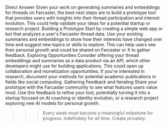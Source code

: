 Direct Answer
Given your work on generating summaries and embeddings for threads on Farcaster, the best next steps are to build a prototype tool that provides users with insights into their thread participation and interest evolution. This could help validate your ideas for a potential startup or research project.
Building a Prototype
Start by creating a simple web app or bot that analyzes a user's Farcaster thread data. Use your existing summaries and embeddings to show how their interests have changed over time and suggest new topics or skills to explore. This can help users see their personal growth and could be shared on Farcaster or X to gather feedback.
Exploring Opportunities
Consider offering your thread embeddings and summaries as a data product via an API, which other developers might use for building applications. This could open up collaboration and monetization opportunities. If you're interested in research, document your methods for potential academic publications in fields like social computing.
Gathering Feedback and Iterating
Share your prototype with the Farcaster community to see what features users value most. Use this feedback to refine your tool, potentially turning it into a startup focused on AI coaching or identity evolution, or a research project exploring new AI models for personal growth.

>>> Every week must become a meaningful milestone for progress. indefinitely for all time. Create privately.
